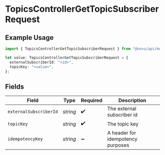 # TopicsControllerGetTopicSubscriberRequest

## Example Usage

```typescript
import { TopicsControllerGetTopicSubscriberRequest } from "@novu/api/models/operations";

let value: TopicsControllerGetTopicSubscriberRequest = {
  externalSubscriberId: "<id>",
  topicKey: "<value>",
};
```

## Fields

| Field                             | Type                              | Required                          | Description                       |
| --------------------------------- | --------------------------------- | --------------------------------- | --------------------------------- |
| `externalSubscriberId`            | *string*                          | :heavy_check_mark:                | The external subscriber id        |
| `topicKey`                        | *string*                          | :heavy_check_mark:                | The topic key                     |
| `idempotencyKey`                  | *string*                          | :heavy_minus_sign:                | A header for idempotency purposes |